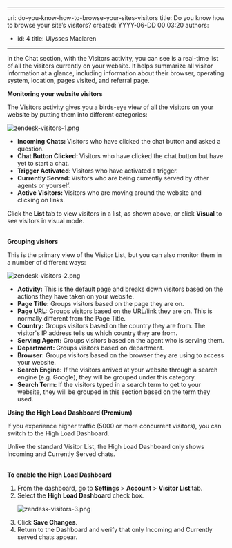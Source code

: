 

---
uri: do-you-know-how-to-browse-your-sites-visitors
title: Do you know how to browse your site’s visitors?
created: YYYY-06-DD 00:03:20
authors:
  - id: 4
    title: Ulysses Maclaren
---




<span class='intro'> <p class="ssw15-rteElement-P">in the Chat section,&#160;w​ith the&#160;Visitors&#160;activity, you can see&#160;is a real-time list of all the visitors currently on your website. It helps summarize all visitor information at a glance, including information about their browser, operating system, location, pages visited, and referral page.&#160;<br></p> </span>

<p>
   <strong>Monitoring your website visitors </strong></p><p>The Visitors activity gives you&#160;a birds-eye view of all the visitors on your website by putting them into different categories&#58; 
   </p><dl class="image"><dt><img src="/PublishingImages/zendesk-visitors-1.png" alt="zendesk-visitors-1.png" /></dt></dl><ul><li>
      <strong>Incoming Chats&#58;&#160;</strong>Visitors who have clicked the chat button and asked a question.</li><li>
      <strong>Chat Button Clicked&#58;&#160;</strong>Visitors who have clicked the chat button but have yet to start a chat.</li><li>
      <strong>Trigger&#160;Activated&#58;&#160;</strong>Visitors who have&#160;activated a trigger.</li><li>
      <strong>Currently Served&#58;&#160;</strong>Visitors&#160;who are being currently served by other agents or yourself.</li><li>
      <strong>Active Visitors&#58;&#160;</strong>Visitors&#160;who are moving around the website and clicking on links.&#160; 
      <br></li></ul><p>Click the&#160;<strong>List&#160;</strong>tab<strong>&#160;</strong>to view visitors in a list, as shown above, or click&#160;<strong>Visual</strong>&#160;to see visitors in visual mode.​<br><br></p><p>
   <strong>Grouping visitors </strong></p><p>This is the primary view of the Visitor List, but you can also monitor them in a number of different ways&#58;</p><dl class="image"><dt><img src="/PublishingImages/zendesk-visitors-2.png" alt="zendesk-visitors-2.png" />
   </dt></dl><ul><li>
      <strong>Activity&#58;</strong>&#160;This is the default page and breaks down visitors based on the actions they have taken on your website.</li><li>
      <strong>Page Title&#58;</strong>&#160;Groups visitors based on the page they are on.</li><li>
      <strong>Page URL&#58;</strong>&#160;Groups visitors&#160;based on the URL/link they are on. This is normally different from the Page Title.</li><li>
      <strong>Country&#58;</strong>&#160;Groups visitors&#160;based on the country they are from. The visitor's IP address tells us which country they are from.</li><li>
      <strong>Serving Agent&#58;</strong>&#160;Groups visitors&#160;based on the agent who is serving them.</li><li>
      <strong>Department&#58;&#160;</strong>Groups visitors based on department.<br></li><li>
      <strong>Browser&#58;</strong>&#160;Groups visitors&#160;based on the browser they are using to access your website.</li><li>
      <strong>Search Engine&#58;</strong>&#160;If the visitors arrived at your website through a search engine (e.g. Google), they will be grouped under this category.</li><li>
      <strong>Search Term&#58;&#160;</strong>If the visitors typed in a search term to get to your website, they will be grouped in this section based on the term they used. 
      <br></li></ul><p>
   <strong>Using the High Load Dashboard (Premium)</strong></p><p>If you experience higher traffic (5000 or more concurrent visitors), you can switch to the High Load Dashboard. 
   <br></p><p>Unlike the standard Visitor List, the High Load Dashboard&#160;only shows Incoming and Currently Served chats.&#160;<br><br></p><p>
   <strong>To enable the High Load Dashboard</strong></p><ol><li>From the dashboard, go to&#160;<strong>Settings&#160;</strong>&gt;&#160;<strong>Account</strong>&#160;&gt;&#160;<strong>Visitor List&#160;</strong>tab.</li><li>Select the&#160;<strong>High Load Dashboard&#160;</strong>check box.&#160; 
      <dl class="image"><dt><img src="/PublishingImages/zendesk-visitors-3.png" alt="zendesk-visitors-3.png" data-pin-nopin="true" />​<br></dt></dl></li><li>Click&#160;<strong>Save Changes</strong>.</li><li>Return to the Dashboard and verify that only Incoming and Currently served chats appear.</li></ol><p>
   <br>
</p>


